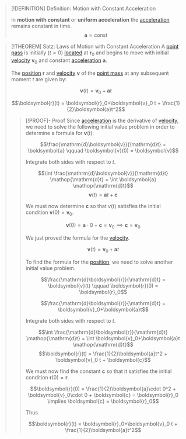 >[!DEFINITION] Definition: Motion with Constant Acceleration
>
>In **motion with constant** or **uniform acceleration** the [acceleration](../Acceleration.md) remains constant in time.
>$$\boldsymbol{a} = \text{const}$$

>[!THEOREM] Satz: Laws of Motion with Constant Acceleration
>A [point pass](../../../Physical%20Systems/Point%20Masses/Point%20Mass.md) is initially ($t = 0$) [located](../Position.md) at $\boldsymbol{r}_0$ and begins to move with initial [velocity](../Velocity.md) $\boldsymbol{v}_0$ and constant [acceleration](../Acceleration.md) $\boldsymbol{a}$.
>
>The [position](../Position.md) $\boldsymbol{r}$ and [velocity](../Velocity.md) $\boldsymbol{v}$ of the [point mass](../../../Physical%20Systems/Point%20Masses/Point%20Mass.md) at any subsequent moment $t$ are given by:
>
>$$\boldsymbol{v}(t) = \boldsymbol{v}_0+\boldsymbol{a}t$$
>
>$$\boldsymbol{r}(t) = \boldsymbol{r}_0+\boldsymbol{v}_0 t + \frac{1}{2}\boldsymbol{a}t^2$$
>
>>[!PROOF]- Proof
>>Since [acceleration](../Acceleration.md) is the derivative of [velocity](../Velocity.md), we need to solve the following initial value problem in order to determine a formula for $\boldsymbol{v}(t)$:
>>
>>$$\frac{\mathrm{d}\boldsymbol{v}}{\mathrm{d}t} = \boldsymbol{a} \qquad \boldsymbol{v}(0) = \boldsymbol{v}$$
>>
>>Integrate both sides with respect to $t$.
>>
>>$$\int \frac{\mathrm{d}\boldsymbol{v}}{\mathrm{d}t} \mathop{\mathrm{d}t} = \int \boldsymbol{a} \mathop{\mathrm{d}t}$$
>>$$\boldsymbol{v}(t) = \boldsymbol{a}t + \boldsymbol{c}$$
>>
>>We must now determine $\boldsymbol{c}$ so that $v(t)$ satisfies the initial condition $\boldsymbol{v}(0) = \boldsymbol{v}_0$.
>>
>>$$\boldsymbol{v}(0) = \boldsymbol{a}\cdot 0 + \boldsymbol{c} = \boldsymbol{v}_0 \implies \boldsymbol{c} = \boldsymbol{v}_0$$
>>
>>We just proved the formula for the [velocity](../Velocity.md).
>>
>>$$\boldsymbol{v}(t) = \boldsymbol{v}_0+\boldsymbol{a}t$$
>>
>>To find the formula for the [position](../Position.md), we need to solve another initial value problem.
>>
>>$$\frac{\mathrm{d}\boldsymbol{r}}{\mathrm{d}t} = \boldsymbol{v}(t) \qquad \boldsymbol{r}(0) = \boldsymbol{r}_0$$
>>
>>$$\frac{\mathrm{d}\boldsymbol{r}}{\mathrm{d}t} = \boldsymbol{v}_0+\boldsymbol{a}t$$
>>
>>Integrate both sides with respect to $t$.
>>
>>$$\int \frac{\mathrm{d}\boldsymbol{r}}{\mathrm{d}t} \mathop{\mathrm{d}t} = \int \boldsymbol{v}_0+\boldsymbol{a}t \mathop{\mathrm{d}t}$$
>>$$\boldsymbol{r}(t) = \frac{1}{2}\boldsymbol{a}t^2 + \boldsymbol{v}_0 t + \boldsymbol{c}$$
>>
>>We must now find the constant $\boldsymbol{c}$ so that it satisfies the initial condition $\boldsymbol{r}(0) = \boldsymbol{r}$.
>>
>>$$\boldsymbol{r}(0) = \frac{1}{2}\boldsymbol{a}\cdot 0^2 + \boldsymbol{v}_0\cdot 0 + \boldsymbol{c} = \boldsymbol{r}_0 \implies \boldsymbol{c} = \boldsymbol{r}_0$$
>>
>>Thus
>>
>>$$\boldsymbol{r}(t) = \boldsymbol{r}_0+\boldsymbol{v}_0 t + \frac{1}{2}\boldsymbol{a}t^2$$